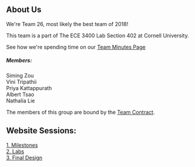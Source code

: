 

<!--<div class="menu">
  <a href="index.html" class="current">Home</a>
  <a href="about.html" class="drop-button">About</a>
    <div class="drop-menu">
      <a href="about.html">Logistics</a>
      <a href="about.html">Team Contract</a>
      <a href="about.html">Meeting Minutes</a>
      <a href="about.html">Members</a>
    </div>
  <a href="assignments.html">Assignments</a>
  <a href="tutorials.html">Tutorials</a>
  <a href="contact.html">Contact</a>
</div> -->

## About Us

We're Team 26, most likely the best team of 2018!

This team is a part of The ECE 3400 Lab Section 402 at Cornell University.

See how we're spending time on our [Team Minutes Page](Mnutes.md)


##### Members: <br>
Siming Zou <br>
Vini Tripathii <br>
Priya Kattappurath <br>
Albert Tsao <br>
Nathalia Lie <br>




<!--<div style="text-align: center">
<img alt="Earth, Wind and Wire" src="IMG_4980.jpg"/>
</div> -->

The members of this group are bound by the [Team Contract](Contract.md).

## Website Sessions:

[1. Milestones](milestones.md)  
[2. Labs](labsessions.md)  
[3. Final Design](Final_Design.md)
